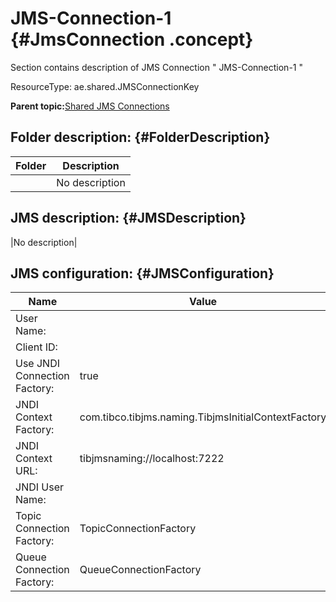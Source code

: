 # JMS-Connection-1 {#JmsConnection .concept}

Section contains description of JMS Connection " JMS-Connection-1 "

ResourceType: ae.shared.JMSConnectionKey

**Parent topic:**[Shared JMS Connections](../../projects/EMS_Play1/common/sharedjmscon.md)

## Folder description: {#FolderDescription}

|Folder|Description|
|------|-----------|
| |No description|

## JMS description: {#JMSDescription}

|No description|

## JMS configuration: {#JMSConfiguration}

|Name|Value|
|----|-----|
|User Name:| |
|Client ID:| |
|Use JNDI Connection Factory:|true|
|JNDI Context Factory:|com.tibco.tibjms.naming.TibjmsInitialContextFactory|
|JNDI Context URL:|tibjmsnaming://localhost:7222|
|JNDI User Name:| |
|Topic Connection Factory:|TopicConnectionFactory|
|Queue Connection Factory:|QueueConnectionFactory|

